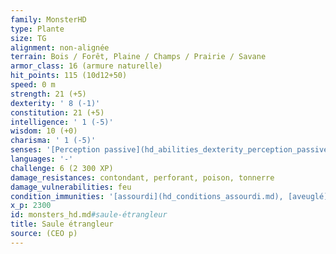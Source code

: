 ```yaml
---
family: MonsterHD
type: Plante
size: TG
alignment: non-alignée
terrain: Bois / Forêt, Plaine / Champs / Prairie / Savane
armor_class: 16 (armure naturelle)
hit_points: 115 (10d12+50)
speed: 0 m
strength: 21 (+5)
dexterity: ' 8 (-1)'
constitution: 21 (+5)
intelligence: ' 1 (-5)'
wisdom: 10 (+0)
charisma: ' 1 (-5)'
senses: '[Perception passive](hd_abilities_dexterity_perception_passive.md) (10)'
languages: '-'
challenge: 6 (2 300 XP)
damage_resistances: contondant, perforant, poison, tonnerre
damage_vulnerabilities: feu
condition_immunities: '[assourdi](hd_conditions_assourdi.md), [aveuglé](hd_conditions_aveugle.md), [charmé](hd_conditions_charme.md), [terrorisé](hd_conditions_terrorise.md)'
x_p: 2300
id: monsters_hd.md#saule-étrangleur
title: Saule étrangleur
source: (CEO p)
---
```


